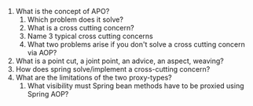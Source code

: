1) What is the concept of APO?
   1) Which problem does it solve?
   2) What is a cross cutting concern?
   3) Name 3 typical cross cutting concerns
   4) What two problems arise if you don't solve a cross cutting concern via AOP?
2) What is a point cut, a joint point, an advice, an aspect, weaving?
3) How does spring solve/implement a cross-cutting concern?
4) What are the limitations of the two proxy-types?
   1) What visibility must Spring bean methods have to be proxied using Spring AOP? 